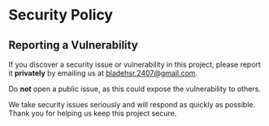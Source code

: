 # Security Policy

## Reporting a Vulnerability

If you discover a security issue or vulnerability in this project, please report it **privately** by emailing us at bladehsr.2407@gmail.com.

Do **not** open a public issue, as this could expose the vulnerability to others.

We take security issues seriously and will respond as quickly as possible. Thank you for helping us keep this project secure.
